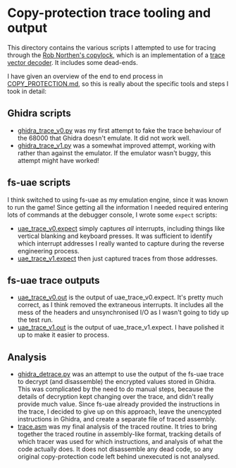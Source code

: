# Copy-protection trace tooling and output

This directory contains the various scripts I attempted to use for
tracing through the [Rob Northen's
copylock](https://en.wikipedia.org/wiki/Rob_Northen_copylock), which
is an implementation of a [trace vector
decoder](https://en.wikipedia.org/wiki/Trace_vector_decoder). It
includes some dead-ends.

I have given an overview of the end to end process in
[COPY_PROTECTION.md](../COPY_PROTECTION.md), so this is really about
the specific tools and steps I took in detail:

## Ghidra scripts

 * [ghidra_trace_v0.py](ghidra_trace_v0.py) was my first attempt to
   fake the trace behaviour of the 68000 that Ghidra doesn't
   emulate. It did not work well.
 * [ghidra_trace_v1.py](ghidra_trace_v1.py) was a somewhat improved
   attempt, working with rather than against the emulator. If the
   emulator wasn't buggy, this attempt might have worked!

## fs-uae scripts

I think switched to using fs-uae as my emulation engine, since it was
known to run the game! Since getting all the information I needed
required entering lots of commands at the debugger console, I wrote
some `expect` scripts:

 * [uae_trace_v0.expect](uae_trace_v0.expect) simply captures *all*
   interrupts, including things like vertical blanking and keyboard
   presses. It was sufficient to identify which interrupt addresses I
   really wanted to capture during the reverse engineering process.
 * [uae_trace_v1.expect](uae_trace_v1.expect) then just captured
   traces from those addresses.

## fs-uae trace outputs

 * [uae_trace_v0.out](uae_trace_v0.out) is the output of
   uae_trace_v0.expect. It's pretty much correct, as I think removed
   the extraneous interrupts. It includes all the mess of the headers
   and unsynchronised I/O as I wasn't going to tidy up the test run.
 * [uae_trace_v1.out](uae_trace_v1.out) is the output of
   uae_trace_v1.expect. I have polished it up to make it easier to
   process.

## Analysis

 * [ghidra_detrace.py](ghidra_detrace.py) was an attempt to use the
   output of the fs-uae trace to decrypt (and disassemble) the
   encrypted values stored in Ghidra. This was complicated by the need
   to do manual steps, because the details of decryption kept changing
   over the trace, and didn't really provide much value. Since fs-uae
   already provided the instructions in the trace, I decided to give
   up on this approach, leave the unencypted instructions in Ghidra,
   and create a separate file of traced assembly.
 * [trace.asm](trace.asm) was my final analysis of the traced
   routine. It tries to bring together the traced routine in
   assembly-like format, tracking details of which tracer was used for
   which instructions, and analysis of what the code actually does. It
   does not disassemble any dead code, so any original copy-protection
   code left behind unexecuted is not analysed.
